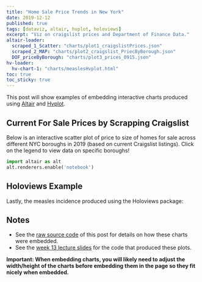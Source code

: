 ```yaml
---
title: "Home Sale Price Trends in New York"
date: 2019-12-12
published: true
tags: [dataviz, altair, hvplot, holoviews]
excerpt: "Viz on craigslist prices and Department of Finance Data."
altair-loader:
  scraped_1_Scatter: "charts/plot1_craigslistPrices.json"
  scraped_2_MAP: "charts/plot2_craigslist_PriecByBorough.json"
  DOF_priceByBorough: "charts/plot3_prices_0915.json"
hv-loader:
  hv-chart-1: "charts/measlesHvplot.html"
toc: true
toc_sticky: true
---
```


This post will show examples of embedding interactive charts produced using [Altair](https://altair-viz.github.io) and [Hvplot](https://hvplot.pyviz.org/).

## Current For Sale Prices by Scrapping Craigslist

Below is an interactive scatter plot of price to size of homes for sale across different NYC boroughs in 2019 (based on current Craigslist listings). Click on the legend to view data on specific boroughs! 


<div id="scraped_1_Scatter"></div>



```python
import altair as alt
alt.renderers.enable('notebook')
```

## Holoviews Example

Lastly, the measles incidence produced using the Holoviews package:

<div id="hv-chart-1"></div>

## Notes

- See the [raw source code](https://raw.githubusercontent.com/nickhand/static-site-template/master/_posts/2019-04-13-measles-charts.md) of this post for details on how these charts were embedded.
- See the [week 13 lecture slides](https://github.com/MUSA-620-Fall-2019/week-13/blob/master/lecture-13.ipynb) for the code that produced these plots.

**Important: When embedding charts, you will likely need to adjust the width/height of the charts before embedding them in the page so they fit nicely when embedded.**
